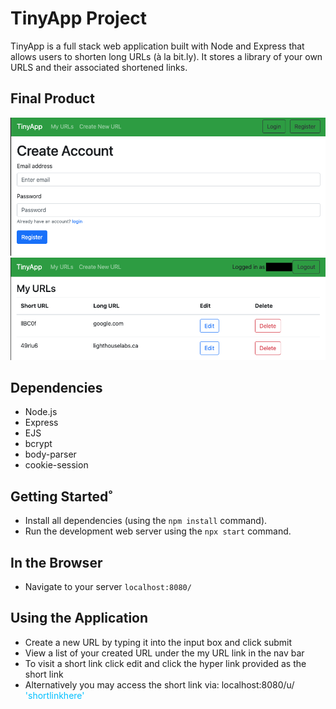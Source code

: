 # TinyApp Project

TinyApp is a full stack web application built with Node and Express that allows users to shorten long URLs (à la bit.ly).
It stores a library of your own URLS and their associated shortened links. 

## Final Product

!["Register"](./docs/Register.png)
!["Login"](./docs/URLindex.png)

## Dependencies

- Node.js
- Express
- EJS
- bcrypt
- body-parser
- cookie-session

## Getting Started˚

- Install all dependencies (using the `npm install` command).
- Run the development web server using the `npx start` command.

## In the Browser
- Navigate to your server `localhost:8080/`

## Using the Application
- Create a new URL by typing it into the input box and click submit 
- View a list of your created URL under the my URL link in the nav bar
- To visit a short link click edit and click the hyper link provided as the short link
- Alternatively you may access the short link via:
 localhost:8080/u/ <span style="color:deepskyblue">'shortlinkhere'</span>